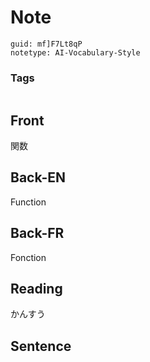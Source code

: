 # Note
```
guid: mf]F7Lt8qP
notetype: AI-Vocabulary-Style
```

### Tags
```
```

## Front
関数

## Back-EN
Function

## Back-FR
Fonction

## Reading
かんすう

## Sentence

